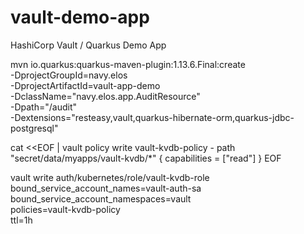 # vault-demo-app
HashiCorp Vault / Quarkus Demo App


mvn io.quarkus:quarkus-maven-plugin:1.13.6.Final:create \
    -DprojectGroupId=navy.elos \
    -DprojectArtifactId=vault-app-demo \
    -DclassName="navy.elos.app.AuditResource" \
    -Dpath="/audit" \
    -Dextensions="resteasy,vault,quarkus-hibernate-orm,quarkus-jdbc-postgresql"

cat <<EOF | vault policy write vault-kvdb-policy -
path "secret/data/myapps/vault-kvdb/*" {
  capabilities = ["read"]
}
EOF

vault write auth/kubernetes/role/vault-kvdb-role \
    bound_service_account_names=vault-auth-sa \
    bound_service_account_namespaces=vault \
    policies=vault-kvdb-policy \
    ttl=1h